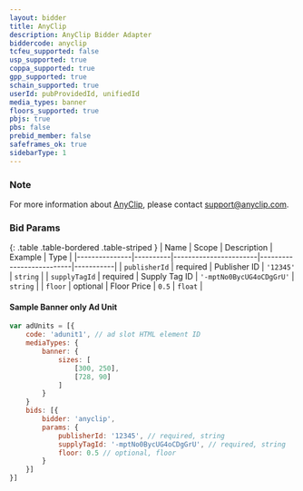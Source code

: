 ```yaml
---
layout: bidder
title: AnyClip
description: AnyClip Bidder Adapter
biddercode: anyclip
tcfeu_supported: false
usp_supported: true
coppa_supported: true
gpp_supported: true
schain_supported: true
userId: pubProvidedId, unifiedId
media_types: banner
floors_supported: true
pbjs: true
pbs: false
prebid_member: false
safeframes_ok: true
sidebarType: 1
---
```


### Note

For more information about [AnyClip](https://www.anyclip.com), please contact [support@anyclip.com](support@anyclip.com).

### Bid Params

{: .table .table-bordered .table-striped }
| Name          | Scope    | Description           | Example                  | Type      |
|---------------|----------|-----------------------|--------------------------|-----------|
| `publisherId` | required | Publisher ID          | `'12345'`                | `string`  |
| `supplyTagId` | required | Supply Tag ID         | `'-mptNo0BycUG4oCDgGrU'` | `string`  |
| `floor`       | optional | Floor Price           | `0.5`                    | `float`   |

#### Sample Banner only Ad Unit

```js
var adUnits = [{
    code: 'adunit1', // ad slot HTML element ID  
    mediaTypes: {
        banner: {
            sizes: [
                [300, 250],
                [728, 90]
            ]
        }
    }
    bids: [{
        bidder: 'anyclip',
        params: {
            publisherId: '12345', // required, string
            supplyTagId: '-mptNo0BycUG4oCDgGrU', // required, string
            floor: 0.5 // optional, floor
        }
    }]
}]
```
